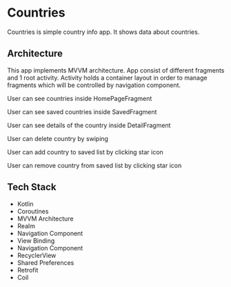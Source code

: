 # Countries
Countries is simple country info app. It shows data about countries.



## Architecture
This app implements MVVM architecture. App consist of different fragments and 1 root activity. Activity holds a container layout in order to manage fragments which will be controlled by navigation component. 

<p>User can see countries inside HomePageFragment</p>
<p>User can see saved countries inside SavedFragment</p>
<p>User can see details of the country inside DetailFragment</p>
<p>User can delete country by swiping</p>
<p>User can add country to saved list by clicking star icon</p>
<p>User can remove country from saved list by clicking star icon</p>



## Tech Stack
* Kotlin
* Coroutines
* MVVM Architecture
* Realm
* Navigation Component
* View Binding
* Navigation Component
* RecyclerView
* Shared Preferences
* Retrofit
* Coil
